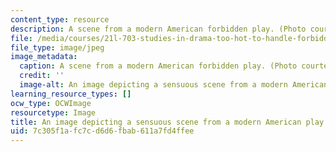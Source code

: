 ```yaml
---
content_type: resource
description: A scene from a modern American forbidden play. (Photo courtesy of shehal.)
file: /media/courses/21l-703-studies-in-drama-too-hot-to-handle-forbidden-plays-in-modern-america-fall-2008/7c305f1afc7cd6d6fbab611a7fd4ffee_21l-703f08.jpg
file_type: image/jpeg
image_metadata:
  caption: A scene from a modern American forbidden play. (Photo courtesy of [shehal](http://www.flickr.com/photos/shehal/2255918244/in/photostream/).)
  credit: ''
  image-alt: An image depicting a sensuous scene from a modern American play.
learning_resource_types: []
ocw_type: OCWImage
resourcetype: Image
title: An image depicting a sensuous scene from a modern American play
uid: 7c305f1a-fc7c-d6d6-fbab-611a7fd4ffee
---
```

